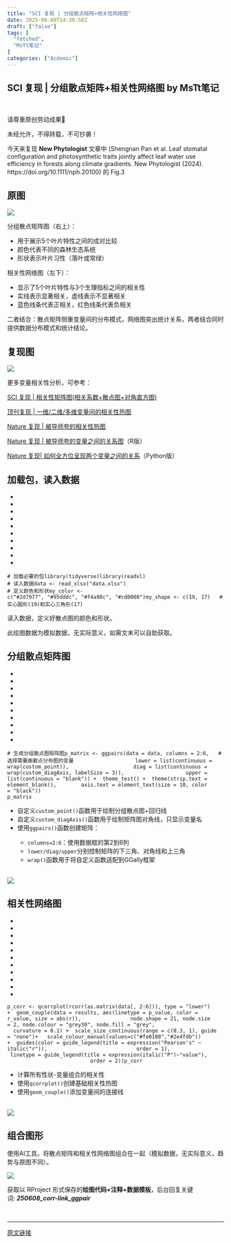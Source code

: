 ```yaml
---
title: "SCI 复现 | 分组散点矩阵+相关性网络图"
date: 2025-06-08T14:30:58Z
draft: ["false"]
tags: [
  "fetched",
  "MsTt笔记"
]
categories: ["Acdemic"]
---
```

SCI 复现 | 分组散点矩阵+相关性网络图 by MsTt笔记
------
<div><section data-tool="markdown2wechat编辑器" data-website="https://aizhuanqian.com" data-pm-slice="0 0 []"><section nodeleaf=""><mp-common-profile data-pluginname="mpprofile" data-nickname="MsTt笔记" data-from="1" data-headimg="http://mmbiz.qpic.cn/mmbiz_png/mEOTibibBIwKJLwvM2QW48QKCicY8yHrEfwZA1qzJqmnSDuICrXOZEk6YYntc7QSLbdwg12uibFOEziaEVEXhEJQ4vQ/0?wx_fmt=png" data-signature="1:1复现顶刊绘图" data-id="MzkxNDcwNzY2NQ==" data-is_biz_ban="0"></mp-common-profile></section><p data-tool="mdnice编辑器"><span leaf=""><br></span></p><p data-tool="mdnice编辑器" data-pm-slice="0 0 []"><span leaf="">请尊重原创劳动成果🙏</span></p><p><span><span leaf="">未经允许，不得转载，不可抄袭！</span></span></p><p data-tool="mdnice编辑器"><span leaf="">今天来复现 </span><strong><span leaf="">New Phytologist</span></strong><span leaf=""> 文章中 (Shengnan Pan et al. Leaf stomatal configuration and photosynthetic traits jointly affect leaf water use efficiency in forests along climate gradients. New Phytologist (2024). https://doi.org/10.1111/nph.20100) 的 Fig.3</span></p><h2 data-tool="mdnice编辑器"><span></span><span><span leaf="">原图</span></span></h2><p data-tool="mdnice编辑器"><span leaf=""><img data-imgfileid="100001352" data-ratio="0.6628748707342296" data-src="https://mmbiz.qpic.cn/mmbiz_png/mEOTibibBIwKIicTutWic04KshJBCLFKVr3jy5xghOIIIP7rWsZ0E8pwYs9IkZxCEwuRefmnwINRcwQXFYKxHmQ7vA/640?wx_fmt=png&amp;from=appmsg" data-type="png" data-w="967" src="https://mmbiz.qpic.cn/mmbiz_png/mEOTibibBIwKIicTutWic04KshJBCLFKVr3jy5xghOIIIP7rWsZ0E8pwYs9IkZxCEwuRefmnwINRcwQXFYKxHmQ7vA/640?wx_fmt=png&amp;from=appmsg"></span></p><p data-tool="mdnice编辑器"><span leaf="">分组散点矩阵图（右上）：</span></p><ul><li><section><span leaf="">用于展示5个叶片特性之间的成对比较</span></section></li><li><section><span leaf="">颜色代表不同的森林生态系统</span></section></li><li><section><span leaf="">形状表示叶片习性（落叶或常绿）</span></section></li></ul><p data-tool="mdnice编辑器"><span leaf="">相关性网络图（左下）：</span></p><ul><li><section><span leaf="">显示了5个叶片特性与3个生理指标之间的相关性</span></section></li><li><section><span leaf="">实线表示显著相关，虚线表示不显著相关</span></section></li><li><section><span leaf="">蓝色线条代表正相关，红色线条代表负相关</span></section></li></ul><p data-tool="mdnice编辑器"><span leaf=""><span textstyle="">二者结合：</span>散点矩阵侧重变量间的分布模式，网络图突出统计关系，两者结合同时提供数据分布模式和统计结论。</span></p><h2 data-tool="mdnice编辑器"><span></span><span><span leaf="">复现图</span></span></h2><p data-tool="mdnice编辑器"><span leaf=""><img data-imgfileid="100001353" data-ratio="0.6780383795309168" data-src="https://mmbiz.qpic.cn/mmbiz_png/mEOTibibBIwKIicTutWic04KshJBCLFKVr3jLKIUU9tiaFKeyeNxwuDqSaZ59QEVfPL1nnRGWxYdAYqxLEqHTmFOhfg/640?wx_fmt=png&amp;from=appmsg" data-type="png" data-w="938" src="https://mmbiz.qpic.cn/mmbiz_png/mEOTibibBIwKIicTutWic04KshJBCLFKVr3jLKIUU9tiaFKeyeNxwuDqSaZ59QEVfPL1nnRGWxYdAYqxLEqHTmFOhfg/640?wx_fmt=png&amp;from=appmsg"></span></p><p data-tool="mdnice编辑器"><span leaf=""><span textstyle="">更多变量相关性分析，可参考：</span></span></p><p data-tool="mdnice编辑器"><span leaf=""><a target="_blank" href="https://mp.weixin.qq.com/s?__biz=MzkxNDcwNzY2NQ==&amp;mid=2247484694&amp;idx=1&amp;sn=d7c882daf03fde0f773f62fcfc8aa12b&amp;scene=21#wechat_redirect" textvalue="SCI 复现 | 相关性矩阵图(相关系数+散点图+对角直方图)" data-itemshowtype="0" linktype="text" data-linktype="2">SCI 复现 | 相关性矩阵图(相关系数+散点图+对角直方图)</a></span></p><p data-tool="mdnice编辑器"><span leaf=""><a target="_blank" href="https://mp.weixin.qq.com/s?__biz=MzkxNDcwNzY2NQ==&amp;mid=2247484489&amp;idx=1&amp;sn=acb7e4629d8f3cc3ab06322e1b0c13dc&amp;scene=21#wechat_redirect" textvalue="顶刊复现 | 一维/二维/多维变量间的相关性热图" data-itemshowtype="0" linktype="text" data-linktype="2">顶刊复现 | 一维/二维/多维变量间的相关性热图</a></span></p><p data-tool="mdnice编辑器"><span leaf=""><a target="_blank" href="https://mp.weixin.qq.com/s?__biz=MzkxNDcwNzY2NQ==&amp;mid=2247483799&amp;idx=1&amp;sn=8b2059d3ed7463af1d6ea2c619f4169d&amp;scene=21#wechat_redirect" textvalue="Nature 复现 | 被导师夸的相关性热图" data-itemshowtype="0" linktype="text" data-linktype="2">Nature 复现 | 被导师夸的相关性热图</a></span></p><p data-tool="mdnice编辑器"><span leaf=""><a target="_blank" href="https://mp.weixin.qq.com/s?__biz=MzkxNDcwNzY2NQ==&amp;mid=2247483962&amp;idx=1&amp;sn=0926c7fac7319a671e276733af64cd35&amp;scene=21#wechat_redirect" textvalue="Nature 复现 | 被导师夸的变量之间的关系图" data-itemshowtype="0" linktype="text" data-linktype="2">Nature 复现 | 被导师夸的变量之间的关系图</a>（R版）</span></p><p data-tool="mdnice编辑器"><span leaf=""><a target="_blank" href="https://mp.weixin.qq.com/s?__biz=MzkxNDcwNzY2NQ==&amp;mid=2247484054&amp;idx=1&amp;sn=b556cf7ecb622b6007a9112cc2f05013&amp;scene=21#wechat_redirect" textvalue="Nature 复现| 如何全方位呈现两个变量之间的关系" data-itemshowtype="0" linktype="text" data-linktype="2">Nature 复现| 如何全方位呈现两个变量之间的关系</a>（Python版）</span></p><h2 data-tool="mdnice编辑器"><span></span><span><span leaf="">加载包，读入数据</span></span></h2><section><ul><li><li><li><li><li><li><li><li><li><li></ul><pre data-lang="apache"><code><span leaf=""><span># 加载必要的包</span></span></code><code><span leaf=""><span>library</span>(tidyverse)</span></code><code><span leaf=""><span>library</span>(readxl)</span></code><code><span leaf=""><br></span></code><code><span leaf=""><span># 读入数据</span></span></code><code><span leaf=""><span>data</span> &lt;- read_xlsx(<span>"data.xlsx"</span>)</span></code><code><span leaf=""><br></span></code><code><span leaf=""><span># 定义颜色和形状</span></span></code><code><span leaf=""><span>my_color</span> &lt;- c(<span>"#2d7977"</span>, <span>"#95dddc"</span>, <span>"#f4a98c"</span>, <span>"#cd0000"</span>)</span></code><code><span leaf=""><span>my_shape</span> &lt;- c(<span>19</span>, <span>17</span>)   # 实心圆形(<span>19</span>)和实心三角形(<span>17</span>)</span></code></pre></section><p data-tool="mdnice编辑器"><span leaf="">读入数据，定义好散点图的颜色和形状。</span></p><p data-tool="mdnice编辑器"><span leaf=""><span textstyle="">此绘图数据为模拟数据，无实际意义，如需文末可以自助获取。</span></span></p><h2 data-tool="mdnice编辑器"><span></span><span><span leaf="">分组散点矩阵图</span></span></h2><section><ul><li><li><li><li><li><li><li><li><li><li></ul><pre data-lang="apache"><code><span leaf=""><span># 生成分组散点图矩阵图</span></span></code><code><span leaf=""><span>p_matrix</span> &lt;- ggpairs(data = data, columns = <span>2</span>:<span>6</span>,   # 选择需要画散点分布图的变量</span></code><code><span leaf="">                    <span>lower</span> = list(continuous = wrap(custom_point)), </span></code><code><span leaf="">                    <span>diag</span> = list(continuous = wrap(custom_diagAxis, labelSize = <span>3</span>)),</span></code><code><span leaf="">                    <span>upper</span> = list(continuous = <span>"blank"</span>)) +</span></code><code><span leaf="">  <span>theme_test</span>() +</span></code><code><span leaf="">  <span>theme</span>(strip.text = element_blank(),</span></code><code><span leaf="">        <span>axis</span>.text = element_text(size = <span>10</span>, color = <span>"black"</span>))</span></code><code><span leaf=""><br></span></code><code><span leaf=""><span>p_matrix</span></span></code></pre></section><ul><li><section><span leaf="">自定义</span><code><span leaf="">custom_point()</span></code><span leaf="">函数用于绘制分组散点图+回归线</span></section></li><li><section><span leaf="">自定义</span><code><span leaf="">custom_diagAxis()</span></code><span leaf="">函数用于绘制矩阵图对角线，只显示变量名</span></section></li><li><section><span leaf="">使用</span><code><span leaf="">ggpairs()</span></code><span leaf="">函数创建矩阵：</span></section></li><ul><li><section><code><span leaf="">columns=2:6</span></code><span leaf="">：使用数据框的第2到6列</span></section></li><li><section><code><span leaf="">lower/diag/upper</span></code><span leaf="">分别控制矩阵的下三角、对角线和上三角</span></section></li><li><section><code><span leaf="">wrap()</span></code><span leaf="">函数用于将自定义函数适配到GGally框架</span></section></li></ul></ul><section><span leaf=""><br></span></section><section nodeleaf=""><img data-imgfileid="100001354" data-ratio="0.9166666666666666" data-s="300,640" data-src="https://mmbiz.qpic.cn/mmbiz_png/mEOTibibBIwKIicTutWic04KshJBCLFKVr3jRAT9n0KYXhVvia1rn0MhgSAXczxSAibEnDXMicgAQLEn6HD3km8CJOelg/640?wx_fmt=png&amp;from=appmsg" data-type="png" data-w="1080" type="block" src="https://mmbiz.qpic.cn/mmbiz_png/mEOTibibBIwKIicTutWic04KshJBCLFKVr3jRAT9n0KYXhVvia1rn0MhgSAXczxSAibEnDXMicgAQLEn6HD3km8CJOelg/640?wx_fmt=png&amp;from=appmsg"></section><h2 data-tool="mdnice编辑器"><span></span><span><span leaf="">相关性网络图</span></span></h2><section><ul><li><li><li><li><li><li><li><li><li><li><li></ul><pre data-lang="apache"><code><span leaf=""><span>p_corr</span> &lt;- qcorrplot(rcorr(as.matrix(data[, <span>2</span>:<span>6</span>])), type = <span>"lower"</span>) +</span></code><code><span leaf="">  <span>geom_couple</span>(data = results, aes(linetype = p_value, color = r_value, size = abs(r)),  </span></code><code><span leaf="">              <span>node</span>.shape = <span>21</span>, node.size = <span>2</span>, node.colour = <span>"grey30"</span>, node.fill = <span>"grey"</span>,</span></code><code><span leaf="">              <span>curvature</span> = <span>0</span>.<span>1</span>) +</span></code><code><span leaf="">  <span>scale_size_continuous</span>(range = c(<span>0</span>.<span>3</span>, <span>1</span>), guide = <span>"none"</span>)+ </span></code><code><span leaf="">  <span>scale_colour_manual</span>(values=c(<span>"#fe0108"</span>,<span>"#2e4fdb"</span>)) +</span></code><code><span leaf="">  <span>guides</span>(color = guide_legend(title = expression(<span>"Pearson's"</span> ~ italic(<span>"r"</span>)),</span></code><code><span leaf="">                             <span>order</span> = <span>1</span>),</span></code><code><span leaf="">         <span>linetype</span> = guide_legend(title = expression(italic(<span>"P"</span>)~<span>"value"</span>), </span></code><code><span leaf="">                               <span>order</span> = <span>2</span>))</span></code><code><span leaf=""><span>p_corr</span></span></code></pre></section><ul><li><section><span leaf="">计算所有性状-变量组合的相关性</span></section></li><li><section><span leaf="">使用</span><code><span leaf="">qcorrplot()</span></code><span leaf="">创建基础相关性热图</span></section></li><li><section><span leaf="">使用</span><code><span leaf="">geom_couple()</span></code><span leaf="">添加变量间的连接线</span></section></li></ul><section><span leaf=""><br></span></section><section nodeleaf=""><img data-imgfileid="100001355" data-ratio="0.4852240228789323" data-s="300,640" data-src="https://mmbiz.qpic.cn/mmbiz_png/mEOTibibBIwKIicTutWic04KshJBCLFKVr3jxKp5nZ0aKKdDscS94ykTKEeq27HZJaPicZaQ3tsgsgpViad95VW0wMdA/640?wx_fmt=png&amp;from=appmsg" data-type="png" data-w="1049" type="block" src="https://mmbiz.qpic.cn/mmbiz_png/mEOTibibBIwKIicTutWic04KshJBCLFKVr3jxKp5nZ0aKKdDscS94ykTKEeq27HZJaPicZaQ3tsgsgpViad95VW0wMdA/640?wx_fmt=png&amp;from=appmsg"></section><h2 data-tool="mdnice编辑器"><span></span><span><span leaf="">组合图形</span></span></h2><p data-tool="mdnice编辑器"><span leaf="">使用AI工具，将散点矩阵和相关性网络图组合在一起（</span><span leaf="">模拟数据，无实际意义，趋势与原图不同</span><span leaf="">）。</span></p><p data-tool="mdnice编辑器"><span leaf=""><img data-imgfileid="100001356" data-ratio="0.6780383795309168" data-src="https://mmbiz.qpic.cn/mmbiz_png/mEOTibibBIwKIicTutWic04KshJBCLFKVr3jLKIUU9tiaFKeyeNxwuDqSaZ59QEVfPL1nnRGWxYdAYqxLEqHTmFOhfg/640?wx_fmt=png&amp;from=appmsg" data-type="png" data-w="938" src="https://mmbiz.qpic.cn/mmbiz_png/mEOTibibBIwKIicTutWic04KshJBCLFKVr3jLKIUU9tiaFKeyeNxwuDqSaZ59QEVfPL1nnRGWxYdAYqxLEqHTmFOhfg/640?wx_fmt=png&amp;from=appmsg"></span></p><section data-tool="markdown2wechat编辑器" data-website="https://aizhuanqian.com" data-pm-slice="0 0 []"><p data-tool="mdnice编辑器"><span leaf=""><span textstyle="">获取以 RProject 形式保存的</span></span><strong><span leaf=""><span textstyle="">绘图代码+注释+数据模板</span></span></strong><span leaf=""><span textstyle="">，后台回复关键词: </span></span><strong><em><span leaf=""><span textstyle="">250608_corr-link_ggpair</span></span></em></strong></p></section><section nodeleaf=""><mp-common-cpsad data-pluginname="mpcps" data-templateid="list" data-cpsversion="v120" data-goodssouce="1" data-traceid="adfc64b1-bfd1-4712-8aa0-57704552a76b" data-pid="101_14835066"></mp-common-cpsad></section><p data-tool="mdnice编辑器"><span leaf=""><br></span></p><section nodeleaf=""><mp-common-cpsad data-pluginname="mpcps" data-templateid="list" data-cpsversion="v120" data-goodssouce="1" data-traceid="932d1890-3e69-419d-b614-be6535050c89" data-pid="101_14324026"></mp-common-cpsad></section></section><p><mp-style-type data-value="3"></mp-style-type></p></div>  
<hr>
<a href="https://mp.weixin.qq.com/s/BeBVV6H8gq7uJDB-r3h6xQ",target="_blank" rel="noopener noreferrer">原文链接</a>
